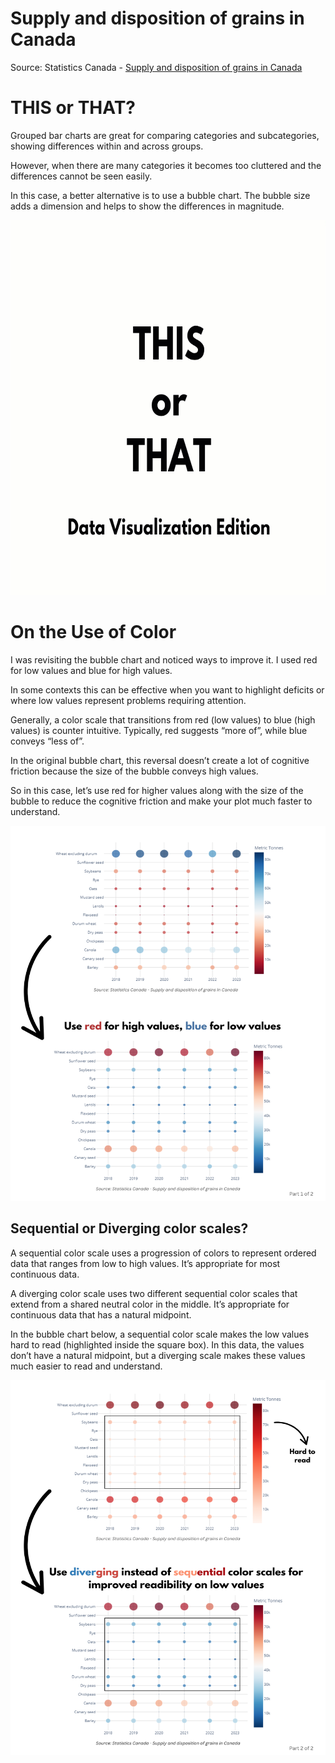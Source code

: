 # Supply and disposition of grains in Canada

Source: Statistics Canada - [Supply and disposition of grains in Canada](https://www150.statcan.gc.ca/t1/tbl1/en/tv.action?pid=3210001301)


# THIS or THAT?

Grouped bar charts are great for comparing categories and subcategories, showing differences within and across groups.

However, when there are many categories it becomes too cluttered and the differences cannot be seen easily.

In this case, a better alternative is to use a bubble chart. The bubble size adds a dimension and helps to show the differences in magnitude.

<img src="https://github.com/aleivaar94/Crop_Production/blob/main/assets/this_or_that.gif" alt="Grouped Bar Chart vs. Bubble Chart" width="700" height="600">


# On the Use of Color
I was revisiting the bubble chart and noticed ways to improve it. I used red for low values and blue for high values. 

In some contexts this can be effective when you want to highlight deficits or where low values represent problems requiring attention.

Generally, a color scale that transitions from red (low values) to blue (high values) is counter intuitive. Typically, red suggests “more of”, while blue conveys “less of”. 

In the original bubble chart, this reversal doesn’t create a lot of cognitive friction because the size of the bubble conveys high values. 

So in this case, let’s use red for higher values along with the size of the bubble to reduce the cognitive friction and make your plot much faster to understand.

<img src="https://github.com/aleivaar94/Crop_Production/blob/main/assets/On the use of color - Part 1.png" width="700" height="600">


## Sequential or Diverging color scales?

A sequential color scale uses a progression of colors to represent ordered data that ranges from low to high values. It’s  appropriate for most continuous data.

A diverging color scale uses two different sequential color scales that extend from a shared neutral color in the middle. It’s appropriate for continuous data that has a natural midpoint.

In the bubble chart below, a sequential color scale makes the low values hard to read (highlighted inside the square box). In this data, the values don’t have a natural midpoint, but a diverging scale makes these values much easier to read and understand.

<img src="https://github.com/aleivaar94/Crop_Production/blob/main/assets/On the use of color - Part 2.png" width="700" height="600">